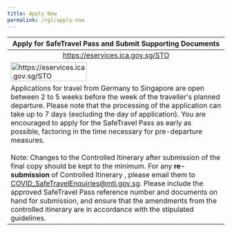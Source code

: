 ```yaml
---
title: Apply Now
permalink: /rgl/apply-now
---
```


<table>
  <thead>
    <tr>
      <th style="text-align:center;">Apply for SafeTravel Pass and Submit Supporting Documents</th>
      <!--<th>Submission of Supporting Documents for SafeTravel Pass Application</th>-->
    </tr>
  </thead>
  <tbody>
    <tr>
      <td style="text-align:center;"><a href="https://eservices.ica.gov.sg/STO">https://eservices.ica.gov.sg/STO</a></td>
      <!--<td width="50%"><a href="https://go.gov.sg/rglsuppdocs">https://go.gov.sg/rglsuppdocs</a></td>-->
    </tr>
    <tr>
      <td><a href="https://eservices.ica.gov.sg/STO"><img src="/images/qr-rglapp.png" alt="https://eservices.ica.gov.sg/STO" title="https://eservices.ica.gov.sg/STO" style="width:60%;"></a></td>
      <!--<td><a href="https://go.gov.sg/rglsuppdocs"><img src="/images/qr-rglsuppdocs.png" alt="https://go.gov.sg/rglsuppdocs" title="https://go.gov.sg/rglsuppdocs"></a></td>-->
    </tr>
    <tr>
       <td colspan="2">Applications for travel from Germany to Singapore are open between 2 to 5 weeks before the week of the traveller's planned departure. Please note that the processing of the application can take up to 7 days (excluding the day of application). You are encouraged to apply for the SafeTravel Pass as early as possible, factoring in the time necessary for pre-departure measures.<br/><br/>
        Note: Changes to the Controlled Itinerary after submission of the final copy should be kept to the minimum. For any <b>re-submission</b> of Controlled Itinerary , please email them to <a href="COVID_SafeTravelEnquiries@mti.gov.sg">COVID_SafeTravelEnquiries@mti.gov.sg</a>. Please include the approved SafeTravel Pass reference number and documents on hand for submission, and ensure that the amendments from the controlled itinerary are in accordance with the stipulated guidelines. 
      </td>
    </tr>
  </tbody>
</table>


 
